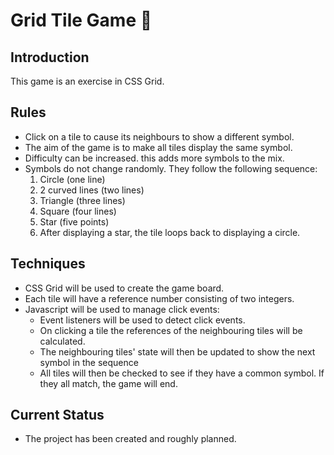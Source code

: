 # Grid Tile Game 💠

## Introduction

This game is an exercise in CSS Grid.

## Rules

- Click on a tile to cause its neighbours to show a different symbol.
- The aim of the game is to make all tiles display the same symbol.
- Difficulty can be increased. this adds more symbols to the mix.
- Symbols do not change randomly. They follow the following sequence:
  1. Circle (one line)
  2. 2 curved lines (two lines)
  3. Triangle (three lines)
  4. Square (four lines)
  5. Star (five points)
  6. After displaying a star, the tile loops back to displaying a circle.

## Techniques

- CSS Grid will be used to create the game board.
- Each tile will have a reference number consisting of two integers.
- Javascript will be used to manage click events:
  - Event listeners will be used to detect click events.
  - On clicking a tile the references of the neighbouring tiles will be calculated.
  - The neighbouring tiles' state will then be updated to show the next symbol in the sequence
  - All tiles will then be checked to see if they have a common symbol. If they all match, the game will end.

## Current Status

- The project has been created and roughly planned.
